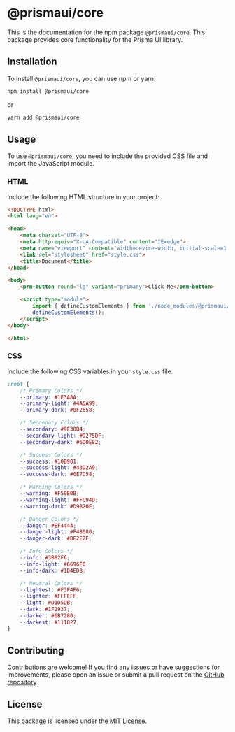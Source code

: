 # @prismaui/core

This is the documentation for the npm package `@prismaui/core`. This package provides core functionality for the Prisma UI library.

## Installation

To install `@prismaui/core`, you can use npm or yarn:

```bash
npm install @prismaui/core
```

or

```bash
yarn add @prismaui/core
```

## Usage

To use `@prismaui/core`, you need to include the provided CSS file and import the JavaScript module.

### HTML

Include the following HTML structure in your project:

```html
<!DOCTYPE html>
<html lang="en">

<head>
    <meta charset="UTF-8">
    <meta http-equiv="X-UA-Compatible" content="IE=edge">
    <meta name="viewport" content="width=device-width, initial-scale=1.0">
    <link rel="stylesheet" href="style.css">
    <title>Document</title>
</head>

<body>
    <prm-button round="lg" variant="primary">Click Me</prm-button>

    <script type="module">
        import { defineCustomElements } from './node_modules/@prismaui/core/loader/index.es2017.js';
        defineCustomElements();
    </script>
</body>

</html>
```

### CSS

Include the following CSS variables in your `style.css` file:

```css
:root {
    /* Primary Colors */
    --primary: #1E3A8A;
    --primary-light: #4A5A99;
    --primary-dark: #0F2658;

    /* Secondary Colors */
    --secondary: #9F38B4;
    --secondary-light: #D275DF;
    --secondary-dark: #6D0E82;

    /* Success Colors */
    --success: #10B981;
    --success-light: #43D2A9;
    --success-dark: #0E7D58;

    /* Warning Colors */
    --warning: #F59E0B;
    --warning-light: #FFC94D;
    --warning-dark: #D9820E;

    /* Danger Colors */
    --danger: #EF4444;
    --danger-light: #F48080;
    --danger-dark: #BE2E2E;

    /* Info Colors */
    --info: #3B82F6;
    --info-light: #6696F6;
    --info-dark: #1D4ED8;

    /* Neutral Colors */
    --lightest: #F3F4F6;
    --lighter: #FFFFFF;
    --light: #D1D5DB;
    --dark: #1F2937;
    --darker: #6B7280;
    --darkest: #111827;
}
```

## Contributing

Contributions are welcome! If you find any issues or have suggestions for improvements, please open an issue or submit a pull request on the [GitHub repository](https://github.com/prismaui/core).

## License

This package is licensed under the [MIT License](https://opensource.org/licenses/MIT).